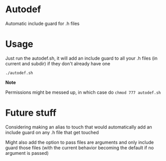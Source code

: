# Autodef
Automatic include guard for .h files

# Usage

Just run the autodef.sh, it will add an include guard to all your .h files (in current and subdir) if they don't already have one

    ./autodef.sh

**Note**

Permissions might be messed up, in which case do `chmod 777 autodef.sh`

# Future stuff

Considering making an alias to touch that would automatically add an include guard on any .h file that get touched

Might also add the option to pass files are arguments and only include guard those files (with the current behavior becoming the default if no argument is passed)
